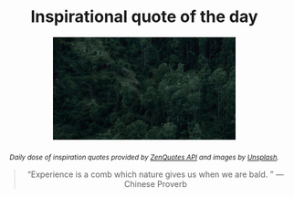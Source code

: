 
<div align="center">

# Inspirational quote of the day

<img src="./data/photo.jpeg" alt="Beautiful nature photo" width="320" height="180">

<sub><i>Daily dose of inspiration quotes provided by [ZenQuotes API](https://zenquotes.io/) and images by [Unsplash](https://unsplash.com/).</i></sub>


<blockquote>&ldquo;Experience is a comb which nature gives us when we are bald. &rdquo; &mdash; <footer>Chinese Proverb</footer></blockquote>

</div>
